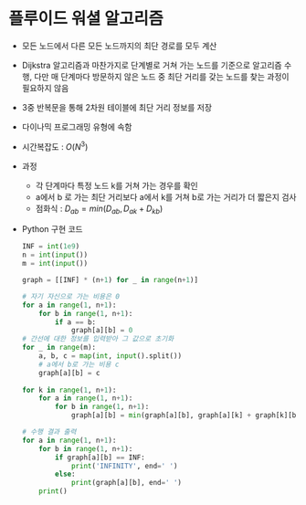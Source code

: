 # 플루이드 워셜 알고리즘

- 모든 노드에서 다른 모든 노드까지의 최단 경로를 모두 계산
- Dijkstra 알고리즘과 마찬가지로 단계별로 거쳐 가는 노드를 기준으로 알고리즘 수행, 다만 매 단계마다 방문하지 않은 노드 중 최단 거리를 갖는 노드를 찾는 과정이 필요하지 않음
- 3중 반복문을 통해 2차원 테이블에 최단 거리 정보를 저장
- 다이나믹 프로그래밍 유형에 속함
- 시간복잡도 : $O(N^3)$
- 과정
  - 각 단계마다 특정 노드 k를 거쳐 가는 경우를 확인
  - a에서 b 로 가는 최단 거리보다 a에서 k를 거쳐 b로 가는 거리가 더 짧은지 검사
  - 점화식 : $D_{ab} = min(D_{ab}, D_{ak} + D_{kb})$
- Python 구현 코드
  
    ```python
    INF = int(1e9)
    n = int(input())
    m = int(input())
    
    graph = [[INF] * (n+1) for _ in range(n+1)]
    
    # 자기 자신으로 가는 비용은 0
    for a in range(1, n+1):
    	for b in range(1, n+1):
    		if a == b:
    			graph[a][b] = 0
    # 간선에 대한 정보를 입력받아 그 값으로 초기화
    for _ in range(m):
    	a, b, c = map(int, input().split())
    	# a에서 b로 가는 비용 c
    	graph[a][b] = c
    		
    for k in range(1, n+1):
    	for a in range(1, n+1):
    		for b in range(1, n+1):
    			graph[a][b] = min(graph[a][b], graph[a][k] + graph[k][b])
    
    # 수행 결과 출력
    for a in range(1, n+1):
    	for b in range(1, n+1):
    		if graph[a][b] == INF:
    			print('INFINITY', end=' ')
    		else:
    			print(graph[a][b], end=' ')
    	print()
    ```
